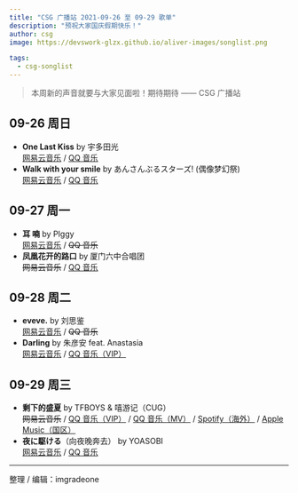 ```yaml
---
title: "CSG 广播站 2021-09-26 至 09-29 歌单"
description: "预祝大家国庆假期快乐！"
author: csg
image: https://devswork-glzx.github.io/aliver-images/songlist.png

tags:
  - csg-songlist
---
```


> 本周新的声音就要与大家见面啦！期待期待 —— CSG 广播站

## 09-26 周日

- **One Last Kiss** by 宇多田光  
  [网易云音乐](https://music.163.com/song?id=1824020871) / [QQ 音乐](https://y.qq.com/n/ryqq/songDetail/003Rxsvb1Vwl5U)
- **Walk with your smile** by あんさんぶるスターズ! (偶像梦幻祭)  
  [网易云音乐](https://music.163.com/song?id=1817471712) / [QQ 音乐](https://y.qq.com/n/ryqq/songDetail/002Ryn2v48JbOu)

<!-- 如需要 VIP 则如实标注 -->
<!-- 一般按网易云音乐 / QQ 音乐的顺序，如果有必要，可以额外添加咪咕音乐、
bilibili、SoundCloud、YouTube 链接
周杰伦的歌则直接 咪咕音乐 / QQ 音乐
没有版权则删除线 -->

## 09-27 周一

- **耳 喃** by PIggy  
  [网易云音乐](https://music.163.com/song?id=1803936748) / ~~QQ 音乐~~
- **凤凰花开的路口** by 厦门六中合唱团  
  ~~网易云音乐~~ / [QQ 音乐](https://y.qq.com/n/ryqq/songDetail/004CTzgO1pnkQy)

## 09-28 周二

- **eveve.** by 刘思鉴  
  [网易云音乐](https://music.163.com/song?id=1411589254) / ~~QQ 音乐~~
- **Darling** by 朱彦安 feat. Anastasia  
  [网易云音乐](https://music.163.com/song?id=1321648605) / [QQ 音乐（VIP）](https://y.qq.com/n/ryqq/songDetail/003Rl1yt3tGr1M)

## 09-29 周三

- **剩下的盛夏** by TFBOYS & 嘻游记（CUG）  
  ~~网易云音乐~~ / [QQ 音乐（VIP）](https://y.qq.com/n/ryqq/songDetail/003JxfgA21kaiK) / [QQ 音乐（MV）](https://y.qq.com/n/ryqq/mv/d0018u3uiv7) / [Spotify（海外）](https://open.spotify.com/track/6c1JhDOYGBKicLNfK4o2p7) / [Apple Music（国区）](https://music.apple.com/cn/album/剩下的盛夏/1549120472?i=1549120866)
- **夜に駆ける**（向夜晚奔去） by YOASOBI  
  [网易云音乐](https://music.163.com/song?id=1409311773) / [QQ 音乐](https://y.qq.com/n/ryqq/songDetail/003WFMXk4O5ywc)

---

整理 / 编辑：imgradeone
